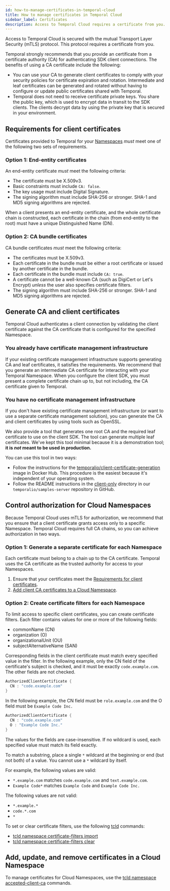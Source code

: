 ```yaml
---
id: how-to-manage-certificates-in-temporal-cloud
title: How to manage certificates in Temporal Cloud
sidebar_label: Certificates
description: Access to Temporal Cloud requires a certificate from you.
---
```


Access to Temporal Cloud is secured with the mutual Transport Layer Security (mTLS) protocol.
This protocol requires a certificate from you.

Temporal strongly recommends that you provide an certificate from a certificate authority (CA) for authenticating SDK client connections.
The benefits of using a CA certificate include the following:

- You can use your CA to generate client certificates to comply with your security policies for certificate expiration and rotation.
  Intermediate and leaf certificates can be generated and rotated without having to configure or update public certificates shared with Temporal.
- Temporal does not need to receive certificate private keys.
  You share the public key, which is used to encrypt data in transit to the SDK clients.
  The clients decrypt data by using the private key that is secured in your environment.

## Requirements for client certificates

Certificates provided to Temporal for your [Namespaces](namespaces) _must_ meet one of the following two sets of requirements.

### Option 1: End-entity certificates

An end-entity certificate _must_ meet the following criteria:

- The certificate must be X.509v3.
- Basic constraints must include `CA: false`.
- The key usage must include Digital Signature.
- The signing algorithm must include SHA-256 or stronger.
  SHA-1 and MD5 signing algorithms are rejected.

When a client presents an end-entity certificate, and the whole certificate chain is constructed, each certificate in the chain (from end-entity to the root) must have a unique Distinguished Name (DN).

### Option 2: CA bundle certificates

CA bundle certificates _must_ meet the following criteria:

- The certificates must be X.509v3.
- Each certificate in the bundle must be either a root certificate or issued by another certificate in the bundle.
- Each certificate in the bundle must include `CA: true`.
- A certificate cannot be a well-known CA (such as DigiCert or Let's Encrypt) _unless_ the user also specifies certificate filters.
- The signing algorithm must include SHA-256 or stronger. SHA-1 and MD5 signing algorithms are rejected.

## Generate CA and client certificates

Temporal Cloud authenticates a client connection by validating the client certificate against the CA certificate that is configured for the specified Namespace.

### You already have certificate management infrastructure

If your existing certificate management infrastructure supports generating CA and leaf certificates, it satisfies the requirements.
We recommend that you generate an intermediate CA certificate for interacting with your Temporal Namespace.
When you configure the client SDK, you must present a complete certificate chain up to, but not including, the CA certificate given to Temporal.

### You have no certificate management infrastructure

If you don't have existing certificate management infrastructure (or want to use a separate certificate management solution), you can generate the CA and client certificates by using tools such as OpenSSL.

We also provide a tool that generates one root CA and the required leaf certificate to use on the client SDK. The tool can generate multiple leaf certificates.
We've kept this tool minimal because it is a demonstration tool; **it is _not_ meant to be used in production.**

You can use this tool in two ways:

- Follow the instructions for the [temporalio/client-certificate-generation](https://hub.docker.com/r/temporalio/client-certificate-generation) image in Docker Hub.
  This procedure is the easiest because it's independent of your operating system.
- Follow the README instructions in the [client-only](https://github.com/temporalio/samples-server/tree/main/tls/client-only) directory in our `temporalio/samples-server` repository in GitHub.

## Control authorization for Cloud Namespaces

Because Temporal Cloud uses mTLS for authorization, we recommend that you ensure that a client certificate grants access only to a specific Namespace.
Temporal Cloud requires full CA chains, so you can achieve authorization in two ways.

### Option 1: Generate a separate certificate for each Namespace

Each certificate must belong to a chain up to the CA certificate.
Temporal uses the CA certificate as the trusted authority for access to your Namespaces.

1. Ensure that your certificates meet the [Requirements for client certificates](#requirements-for-client-certificates).
1. [Add client CA certificates to a Cloud Namespace](/cloud/tcld/namespace/accepted-client-ca/add).

### Option 2: Create certificate filters for each Namespace

To limit access to specific client certificates, you can create certificate filters.
Each filter contains values for one or more of the following fields:

- commonName (CN)
- organization (O)
- organizationalUnit (OU)
- subjectAlternativeName (SAN)

Corresponding fields in the client certificate must match every specified value in the filter.
In the following example, only the CN field of the certificate's subject is checked, and it must be exactly `code.example.com`.
The other fields are not checked.

```go
AuthorizedClientCertificate {
  CN : "code.example.com"
}
```

In the following example, the CN field must be `role.example.com` and the O field must be `Example Code Inc.`

```go
AuthorizedClientCertificate {
  CN : "code.example.com"
  O : "Example Code Inc."
}
```
The values for the fields are case-insensitive.
If no wildcard is used, each specified value must match its field exactly.

To match a substring, place a single `*` wildcard at the beginning or end (but not both) of a value.
You cannot use a `*` wildcard by itself.

For example, the following values are valid:

- `*.example.com` matches `code.example.com` and `text.example.com`.
- `Example Code*` matches `Example Code` and `Example Code Inc.`

The following values are not valid:

- `*.example.*`
- `code.*.com`
- `*`

To set or clear certificate filters, use the following [tcld](cloud/tcld/) commands:

- [tcld namespace certificate-filters import](cloud/tcld/namespace/certificate-filters/import)
- [tcld namespace certificate-filters clear](cloud/tcld/namespace/certificate-filters/clear)

## Add, update, and remove certificates in a Cloud Namespace

To manage certificates for Cloud Namespaces, use the [tcld namespace accepted-client-ca](cloud/tcld/namespace/accepted-client-ca/) commands.